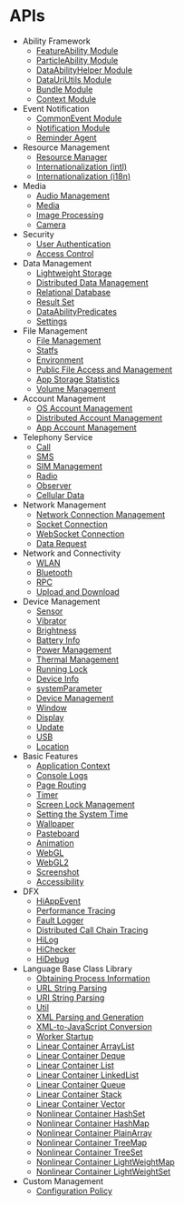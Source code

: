 # APIs

- Ability Framework
    -   [FeatureAbility Module](js-apis-featureAbility.md)
    -   [ParticleAbility Module](js-apis-particleAbility.md)
    -   [DataAbilityHelper Module](js-apis-dataAbilityHelper.md)
    -   [DataUriUtils Module](js-apis-DataUriUtils.md)
    -   [Bundle Module](js-apis-Bundle.md)
    -   [Context Module](js-apis-Context.md)
- Event Notification
    -   [CommonEvent Module](js-apis-commonEvent.md)
    -   [Notification Module](js-apis-notification.md)
    -   [Reminder Agent](js-apis-reminderAgent.md)
- Resource Management
    -   [Resource Manager](js-apis-resource-manager.md)
    -   [Internationalization \(intl\) ](js-apis-intl.md)
    -   [Internationalization \(i18n\) ](js-apis-i18n.md)
- Media
    -   [Audio Management](js-apis-audio.md)
    -   [Media](js-apis-media.md)
    -   [Image Processing](js-apis-image.md)
    -   [Camera](js-apis-camera.md)
- Security
    -   [User Authentication](js-apis-useriam-userauth.md)
    -   [Access Control](js-apis-abilityAccessCtrl.md)
- Data Management
    -   [Lightweight Storage](js-apis-data-storage.md)
    -   [Distributed Data Management](js-apis-distributed-data.md)
    -   [Relational Database](js-apis-data-rdb.md)
    -   [Result Set](js-apis-data-resultset.md)
    -   [DataAbilityPredicates](js-apis-data-ability.md)
    -   [Settings](js-apis-settings.md)		
- File Management
    -   [File Management](js-apis-fileio.md)
    -   [Statfs](js-apis-statfs.md)
    -   [Environment](js-apis-environment.md)
    -   [Public File Access and Management](js-apis-filemanager.md)
    -   [App Storage Statistics](js-apis-storage-statistics.md)
    -   [Volume Management](js-apis-volumemanager.md)
- Account Management
    -   [OS Account Management](js-apis-osAccount.md)
    -   [Distributed Account Management](js-apis-distributed-account.md)
    -   [App Account Management](js-apis-appAccount.md)
- Telephony Service
    -   [Call](js-apis-call.md)
    -   [SMS](js-apis-sms.md)
    -   [SIM Management](js-apis-sim.md)
    -   [Radio](js-apis-radio.md)
    -   [Observer](js-apis-observer.md)
    -   [Cellular Data](js-apis-telephony-data.md)
- Network Management
    - [Network Connection Management](js-apis-net-connection.md)
    - [Socket Connection](js-apis-socket.md)
    - [WebSocket Connection](js-apis-webSocket.md)
    - [Data Request](js-apis-http.md)
- Network and Connectivity
    -   [WLAN](js-apis-wifi.md)  
    -   [Bluetooth](js-apis-bluetooth.md)
    -   [RPC](js-apis-rpc.md)
    -   [Upload and Download](js-apis-request.md)
- Device Management
    -   [Sensor](js-apis-sensor.md)
    -   [Vibrator](js-apis-vibrator.md)
    -   [Brightness](js-apis-brightness.md)
    -   [Battery Info](js-apis-battery-info.md)
    -   [Power Management](js-apis-power.md)
    -   [Thermal Management](js-apis-thermal.md)
    -   [Running Lock](js-apis-runninglock.md)
    -   [Device Info](js-apis-device-info.md)
    -   [systemParameter](js-apis-system-parameter.md)
    -   [Device Management](js-apis-device-manager.md)
    -   [Window](js-apis-window.md)
    -   [Display](js-apis-display.md)
    -   [Update](js-apis-update.md) 
    -   [USB](js-apis-usb.md)
    -   [Location](js-apis-geolocation.md)
- Basic Features
    -   [Application Context](js-apis-basic-features-app-context.md)
    -   [Console Logs](js-apis-basic-features-logs.md)
    -   [Page Routing](js-apis-basic-features-routes.md)
    -   [Timer](js-apis-basic-features-timer.md)
    -   [Screen Lock Management](js-apis-screen-lock.md)
    -   [Setting the System Time](js-apis-system-time.md)
    -   [Wallpaper](js-apis-wallpaper.md)
    -   [Pasteboard](js-apis-pasteboard.md)
    -   [Animation](js-apis-basic-features-animator.md)
    -   [WebGL](js-apis-webgl.md)
    -   [WebGL2](js-apis-webgl2.md)
    -   [Screenshot](js-apis-screenshot.md)
    -   [Accessibility](js-apis-accessibility.md)
- DFX
    -   [HiAppEvent](js-apis-hiappevent.md)
    -   [Performance Tracing](js-apis-hitracemeter.md)
    -   [Fault Logger](js-apis-faultLogger.md)
    -   [Distributed Call Chain Tracing](js-apis-hitracechain.md)
    -   [HiLog](js-apis-hilog.md)
    -   [HiChecker](js-apis-hichecker.md)
    -   [HiDebug](js-apis-hidebug.md)
- Language Base Class Library
    -   [Obtaining Process Information](js-apis-process.md)
    -   [URL String Parsing](js-apis-url.md)
    -   [URI String Parsing](js-apis-uri.md)
    -   [Util](js-apis-util.md)
    -   [XML Parsing and Generation](js-apis-xml.md)
    -   [XML-to-JavaScript Conversion](js-apis-convertxml.md)
    -   [Worker Startup](js-apis-worker.md)
    -   [Linear Container ArrayList](js-apis-arraylist.md)
    -   [Linear Container Deque](js-apis-deque.md)
    -   [Linear Container List](js-apis-list.md)
    -   [Linear Container LinkedList](js-apis-linkedlist.md)
    -   [Linear Container Queue](js-apis-queue.md)
    -   [Linear Container Stack](js-apis-stack.md)
    -   [Linear Container Vector](js-apis-vector.md)
    -   [Nonlinear Container HashSet](js-apis-hashset.md)
    -   [Nonlinear Container HashMap](js-apis-hashmap.md)
    -   [Nonlinear Container PlainArray](js-apis-plainarray.md)
    -   [Nonlinear Container TreeMap](js-apis-treemap.md)
    -   [Nonlinear Container TreeSet](js-apis-treeset.md)
    -   [Nonlinear Container LightWeightMap](js-apis-lightweightmap.md)
    -   [Nonlinear Container LightWeightSet](js-apis-lightweightset.md)
- Custom Management
    -   [Configuration Policy](js-apis-config-policy.md)

